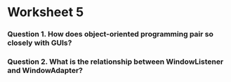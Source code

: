 # Worksheet 5

### Question 1. How does object-oriented programming pair so closely with GUIs?



### Question 2. What is the relationship between WindowListener and WindowAdapter?
